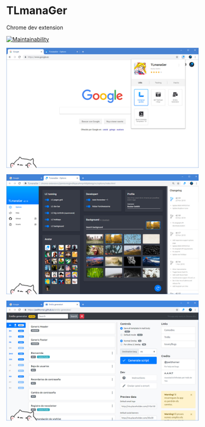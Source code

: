 # TLmanaGer

Chrome dev extension

[![Maintainability](https://api.codeclimate.com/v1/badges/3f00099426e84989962c/maintainability)](https://codeclimate.com/github/joelthorner/TLmanaGer/maintainability)

![Demo 1](https://raw.githubusercontent.com/joelthorner/TLmanaGer/master/demo-1.jpg?a=a)


![Demo 2](https://raw.githubusercontent.com/joelthorner/TLmanaGer/master/demo-2.jpg?a=a)


![Demo 3](https://raw.githubusercontent.com/joelthorner/TLmanaGer/master/demo-3.jpg?a=a)
